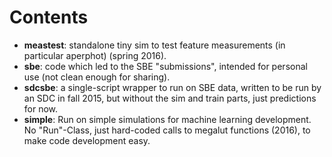 Contents
========

- **meastest**: standalone tiny sim to test feature measurements (in particular aperphot) (spring 2016).
- **sbe**: code which led to the SBE "submissions", intended for personal use (not clean enough for sharing).
- **sdcsbe**: a single-script wrapper to run on SBE data, written to be run by an SDC in fall 2015, but without the sim and train parts, just predictions for now.
- **simple**: Run on simple simulations for machine learning development. No "Run"-Class, just hard-coded calls to megalut functions (2016), to make code development easy.


